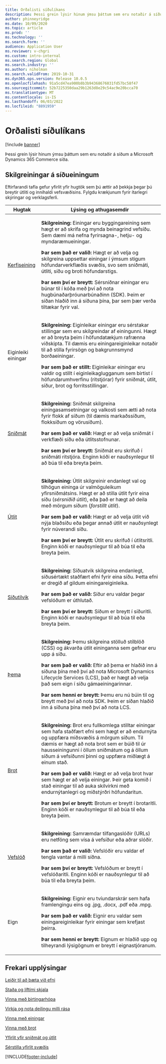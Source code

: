 ```yaml
---
title: Orðalisti síðulíkans
description: Þessi grein lýsir hinum ýmsu þáttum sem eru notaðir á síðum a Microsoft Dynamics 365 Commerce síða.
author: phinneyridge
ms.date: 10/09/2020
ms.topic: article
ms.prod: ''
ms.technology: ''
ms.search.form: ''
audience: Application User
ms.reviewer: v-chgri
ms.custom: intro-internal
ms.search.region: Global
ms.search.industry: ''
ms.author: niholman
ms.search.validFrom: 2019-10-31
ms.dyn365.ops.version: Release 10.0.5
ms.openlocfilehash: 91a5cd47ea900b8b3b94368676031fd57bc58f47
ms.sourcegitcommit: 52b7225350daa29b1263d8e29c54ac9e20bcca70
ms.translationtype: MT
ms.contentlocale: is-IS
ms.lasthandoff: 06/03/2022
ms.locfileid: "8891959"
---
```

# <a name="page-model-glossary"></a>Orðalisti síðulíkans


[!include [banner](includes/banner.md)]

Þessi grein lýsir hinum ýmsu þáttum sem eru notaðir á síðum a Microsoft Dynamics 365 Commerce síða.

## <a name="page-element-definitions"></a>Skilgreiningar á síðueiningum

Eftirfarandi tafla gefur yfirlit yfir hugtök sem þú ættir að þekkja þegar þú breytir útliti og innihaldi vefsvæðisins. Fylgdu krækjunum fyrir ítarlegri skýringar og verklagsferli.

| Hugtak | Lýsing og athugasemdir |
|------|-----------------------|
| [Kerfiseining](work-with-modules.md) | <p>**Skilgreining:** Einingar eru byggingareining sem hægt er að skrifa og mynda beinagrind vefsíðu. Sem dæmi má nefna fyrirsagna-, hetju- og myndaræmueiningar.</p><p>**Þar sem það er valið:** Hægt er að velja og skilgreina uppsettar einingar í ýmsum stigum höfundarverkflæðis svæðis, svo sem sniðmáti, útliti, síðu og broti höfundarstigs.</p><p>**Þar sem því er breytt:** Sérsniðnar einingar eru búnar til í kóða með því að nota hugbúnaðarþróunarbúnaðinn (SDK). Þeim er síðan hlaðið inn á síðuna þína, þar sem þær verða tiltækar fyrir val.</p> |
| Eiginleiki einingar | <p>**Skilgreining:** Eiginleikar einingar eru sérstakar stillingar sem eru skilgreindar af einingunni. Hægt er að breyta þeim í höfundatækjum rafrænna viðskipta. Til dæmis eru einingareiginleikar notaðir til að stilla fyrirsögn og bakgrunnsmynd borðaeiningar.</p><p>**Þar sem það er stillt:** Eiginleikar einingar eru valdir og stillt í eiginleikaglugganum sem birtist í höfundarumhverfinu (ritstjórar) fyrir sniðmát, útlit, síður, brot og forritsstillingar.</p> |
| [Sniðmát](templates-layouts-overview.md) | <p>**Skilgreining:** Sniðmát skilgreina einingasamsetningar og valkosti sem ætti að nota fyrir flokk af síðum (til dæmis markaðssíðum, flokksíðum og vörusíðum).</p><p>**Þar sem það er valið:** Hægt er að velja sniðmát í verkflæði síðu eða útlitsstofnunar.</p><p>**Þar sem því er breytt:** Sniðmát eru skrifuð í sniðmáti ritstjóra. Enginn kóði er nauðsynlegur til að búa til eða breyta þeim.</p> |
| [Útlit](templates-layouts-overview.md) | <p>**Skilgreining:** Útlit skilgreinir endanlegt val og tilhögun eininga úr valmöguleikum yfirsniðmátsins. Hægt er að stilla útlit fyrir eina síðu (*sérsniðið útlit*), eða það er hægt að deila með mörgum síðum (*forstillt útlit*).</p><p>**Þar sem það er valið:** Hægt er að velja útlit við nýja blaðsíðu eða þegar annað útlit er nauðsynlegt fyrir núverandi síðu.</p><p>**Þar sem því er breytt:** Útlit eru skrifuð í útlitsritli. Enginn kóði er nauðsynlegur til að búa til eða breyta þeim.</p> |
| [Síðutilvik](modify-existing-page.md) | <p>**Skilgreining:** Síðuatvik skilgreina endanlegt, síðusértækt staðfært efni fyrir eina síðu. Þetta efni er dregið af gildum einingareiginleika.</p><p>**Þar sem það er valið:** Síður eru valdar þegar vefslóðum er úthlutað.</p><p>**Þar sem því er breytt:** Síðum er breytt í síðuritli. Enginn kóði er nauðsynlegur til að búa til eða breyta þeim.</p> |
| [Þema](select-site-theme.md) | <p>**Skilgreining:** Þemu skilgreina stölluð stílblöð (CSS) og ákvarða útlit eininganna sem gefnar eru upp á síðu.</p><p>**Þar sem það er valið:** Eftir að þema er hlaðið inn á síðuna þína með því að nota Microsoft Dynamics Lifecycle Services (LCS), það er hægt að velja það sem eign í síðu gámaeiningarinnar.</p><p>**Þar sem henni er breytt:** Þemu eru nú búin til og breytt með því að nota SDK. Þeim er síðan hlaðið inn á síðuna þína með því að nota LCS.</p> |
| [Brot](work-with-fragments.md) | <p>**Skilgreining:** Brot eru fullkomlega stilltar einingar sem hafa staðfært efni sem hægt er að endurnýta og uppfæra miðsvæðis á mörgum síðum. Til dæmis er hægt að nota brot sem er búið til úr hausseiningunni í öllum sniðmátum og á öllum síðum á vefsíðunni þinni og uppfæra miðlægt á einum stað.</p><p>**Þar sem það er valið:** Hægt er að velja brot hvar sem hægt er að velja einingar. Þeir geta komið í stað einingar til að auka skilvirkni með endurnýtanlegri og miðstýrðri höfundaritun.</p><p>**Þar sem því er breytt:** Brotum er breytt í brotaritli. Enginn kóði er nauðsynlegur til að búa til eða breyta þeim.</p> |
| [Vefslóð](create-page-URL.md) | <p>**Skilgreining:** Samræmdar tilfangaslóðir (URLs) eru netföng sem vísa á vefsíður eða aðrar slóðir.</p><p>**Þar sem það er valið:** Vefslóðir eru valdar ef tengla vantar á milli síðna.</p><p>**Þar sem því er breytt:** Vefslóðum er breytt í vefslóðaritli. Enginn kóði er nauðsynlegur til að búa til eða breyta þeim.</p> |
| Eign | <p>**Skilgreining:** Eignir eru tvíundarskrár sem hafa framlengingu eins og .jpg, .docx, .pdf eða .mpg.</p><p>**Þar sem það er valið:** Eignir eru valdar sem einingareiginleikar fyrir einingar sem krefjast þeirra.</p><p>**Þar sem henni er breytt:** Eignum er hlaðið upp og tilheyrandi lýsigögnum er breytt í eignastjóranum.</p> |

## <a name="additional-resources"></a>Frekari upplýsingar

[Leiðir til að bæta við efni](add-manage-content.md)

[Staða og líftími skjala](document-states-overview.md)

[Vinna með birtingarhópa](publish-groups.md)

[Virkja og nota deilingu milli rása](cross-channel-sharing.md)

[Vinna með einingar](work-with-modules.md)

[Vinna með brot](work-with-fragments.md)

[Yfirlit yfir sniðmát og útlit](templates-layouts-overview.md)

[Sérstilla yfirlit svæðis](customize-site-navigation.md)


[!INCLUDE[footer-include](../includes/footer-banner.md)]